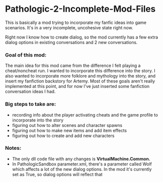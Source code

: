 # Pathologic-2-Incomplete-Mod-Files

This is basically a mod trying to incorporate my fanfic ideas into game scenarios. It's in a very incomplete, uncohesive state right now. 

Right now I know how to create dialog, so the mod currently has a few extra dialog options in existing conversations and 2 new conversations. 

### Goal of this mod:
The main idea for this mod came from the difference I felt playing a cheat/noncheat run. I wanted to incorporate this difference into the story. I also wanted to incorporate more folklore and mythology into the story, and insert my fanfiction backstory for Artemy. Most of these goals aren't really implemented at this point, and for now I've just inserted some fanfiction conversation ideas I had.

### Big steps to take are:
* recording info about the player activating cheats and the game profile to incorporate into the story
* figuring out how to alter scenes and character spawns
* figuring out how to make new items and add item effects
* figuring out how to create and add new characters

### Notes:
* The only dll code file with any changes is **VirtualMachine.Common.**
*  In PathologicSandbox parameter.xml, there's a parameter called Wolf which affects a lot of the new dialog options. In the mod it's currently set as True, so dialog options will reflect that
